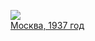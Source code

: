 ![](/books/sci_history/Лион%20Фейхтвангер/Москва,%201937%20год.jpg)  
[Москва, 1937 год](/books/sci_history/Лион%20Фейхтвангер/Москва,%201937%20год)